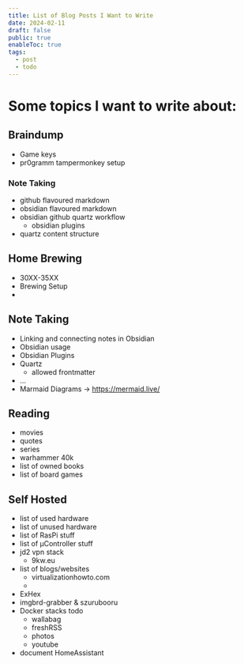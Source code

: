 ```yaml
---
title: List of Blog Posts I Want to Write
date: 2024-02-11
draft: false
public: true
enableToc: true
tags:
  - post
  - todo
---
```

 
# Some topics I want to write about:

## Braindump
- Game keys
- pr0gramm tampermonkey setup

### Note Taking
- github flavoured markdown
- obsidian flavoured markdown
- obsidian github quartz workflow
   - obsidian plugins
- quartz content structure

## Home Brewing
- 30XX-35XX
- Brewing Setup
- 

## Note Taking

- Linking and connecting notes in Obsidian
- Obsidian usage
- Obsidian Plugins
- Quartz
	- allowed frontmatter
- ...
- Marmaid Diagrams -> https://mermaid.live/

## Reading
- movies
- quotes
- series
- warhammer 40k
- list of owned books
- list of board games

## Self Hosted
- list of used hardware
- list of unused hardware
- list of RasPi stuff
- list of µController stuff
- jd2 vpn stack
   - 9kw.eu
- list of blogs/websites
   - virtualizationhowto.com
   - 
- ExHex
- imgbrd-grabber & szurubooru
- Docker stacks todo
   - wallabag
   - freshRSS
   - photos
   - youtube
- document HomeAssistant

